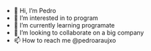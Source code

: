 - 👋 Hi, I’m Pedro
- 👀 I’m interested in to program
- 🌱 I’m currently learning programate
- 💞️ I’m looking to collaborate on a big company
- 📫 How to reach me @pedroaraujxo

<!---
PedroFAraujo/PedroFAraujo is a ✨ special ✨ repository because its `README.md` (this file) appears on your GitHub profile.
You can click the Preview link to take a look at your changes.
--->

